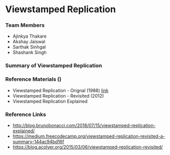 # Viewstamped Replication

### Team Members

- Ajinkya Thakare
- Akshay Jaiswal
- Sarthak Sinhgal
- Shashank Singh

### Summary of Viewstamped Replication



### Reference Materials ()

- Viewstamped Replication - Orignal (1988) [link](./Reference_Material/viewstamped-replication.pdf)
- Viewstamped Replication - Revisited (2012)
- Viewstamped Replication Explained

### Reference Links

- http://blog.brunobonacci.com/2018/07/15/viewstamped-replication-explained/
- https://medium.freecodecamp.org/viewstamped-replication-revisited-a-summary-144ac94bd16f
- https://blog.acolyer.org/2015/03/06/viewstamped-replication-revisited/
